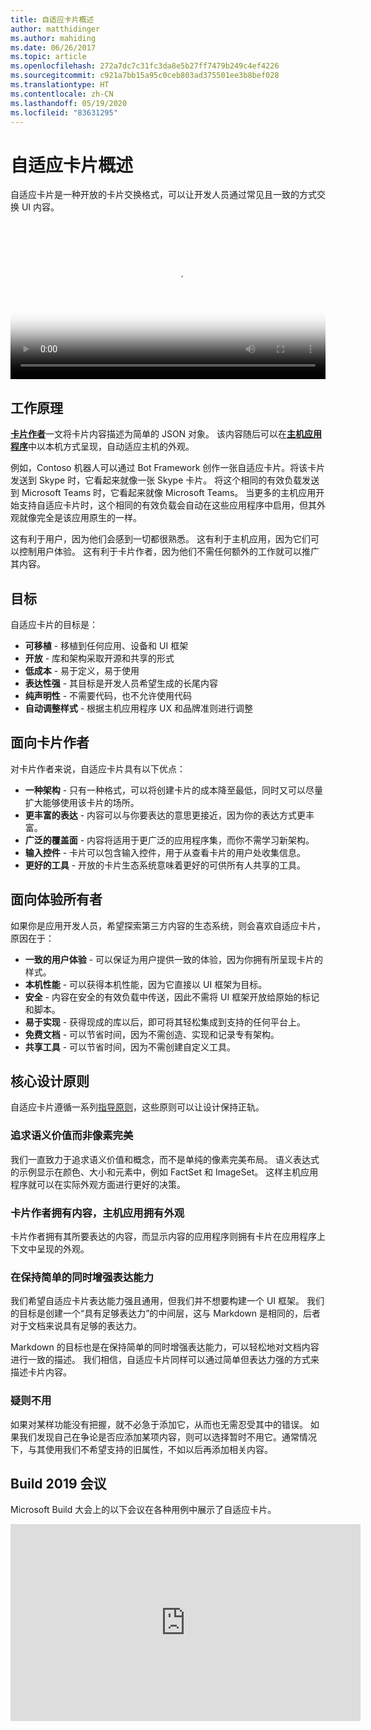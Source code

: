 ```yaml
---
title: 自适应卡片概述
author: matthidinger
ms.author: mahiding
ms.date: 06/26/2017
ms.topic: article
ms.openlocfilehash: 272a7dc7c31fc3da8e5b27ff7479b249c4ef4226
ms.sourcegitcommit: c921a7bb15a95c0ceb803ad375501ee3b8bef028
ms.translationtype: HT
ms.contentlocale: zh-CN
ms.lasthandoff: 05/19/2020
ms.locfileid: "83631295"
---
```

# <a name="adaptive-cards-overview"></a>自适应卡片概述 

自适应卡片是一种开放的卡片交换格式，可以让开发人员通过常见且一致的方式交换 UI 内容。

<video controls width="100%" poster="./content/videoposter.png">
    <source src="https://adaptivecardsblob.blob.core.windows.net/assets/AdaptiveCardsOverviewVideo.mp4" type="video/mp4">
</video>

## <a name="how-they-work"></a>工作原理

[**卡片作者**](authoring-cards/getting-started.md)一文将卡片内容描述为简单的 JSON 对象。 该内容随后可以在[**主机应用程序**](rendering-cards/getting-started.md)中以本机方式呈现，自动适应主机的外观。

例如，Contoso 机器人可以通过 Bot Framework 创作一张自适应卡片。将该卡片发送到 Skype 时，它看起来就像一张 Skype 卡片。 将这个相同的有效负载发送到 Microsoft Teams 时，它看起来就像 Microsoft Teams。 当更多的主机应用开始支持自适应卡片时，这个相同的有效负载会自动在这些应用程序中启用，但其外观就像完全是该应用原生的一样。

这有利于用户，因为他们会感到一切都很熟悉。 这有利于主机应用，因为它们可以控制用户体验。 这有利于卡片作者，因为他们不需任何额外的工作就可以推广其内容。

## <a name="goals"></a>目标 

自适应卡片的目标是：

* **可移植** - 移植到任何应用、设备和 UI 框架
* **开放** - 库和架构采取开源和共享的形式
* **低成本** - 易于定义，易于使用
* **表达性强** - 其目标是开发人员希望生成的长尾内容
* **纯声明性** - 不需要代码，也不允许使用代码
* **自动调整样式** - 根据主机应用程序 UX 和品牌准则进行调整

## <a name="for-card-authors"></a>面向卡片作者
对卡片作者来说，自适应卡片具有以下优点：

* **一种架构** - 只有一种格式，可以将创建卡片的成本降至最低，同时又可以尽量扩大能够使用该卡片的场所。
* **更丰富的表达** - 内容可以与你要表达的意思更接近，因为你的表达方式更丰富。
* **广泛的覆盖面** - 内容将适用于更广泛的应用程序集，而你不需学习新架构。
* **输入控件** - 卡片可以包含输入控件，用于从查看卡片的用户处收集信息。
* **更好的工具** - 开放的卡片生态系统意味着更好的可供所有人共享的工具。

## <a name="for-experience-owners"></a>面向体验所有者
如果你是应用开发人员，希望探索第三方内容的生态系统，则会喜欢自适应卡片，原因在于：

* **一致的用户体验** - 可以保证为用户提供一致的体验，因为你拥有所呈现卡片的样式。
* **本机性能** - 可以获得本机性能，因为它直接以 UI 框架为目标。
* **安全** - 内容在安全的有效负载中传送，因此不需将 UI 框架开放给原始的标记和脚本。
* **易于实现** - 获得现成的库以后，即可将其轻松集成到支持的任何平台上。 
* **免费文档** - 可以节省时间，因为不需创造、实现和记录专有架构。
* **共享工具** - 可以节省时间，因为不需创建自定义工具。

## <a name="core-design-principles"></a>核心设计原则 

自适应卡片遵循一系列[指导原则](resources/principles.md)，这些原则可以让设计保持正轨。 

### <a name="semantic-instead-of-pixel-perfect"></a>追求语义价值而非像素完美
我们一直致力于追求语义价值和概念，而不是单纯的像素完美布局。 语义表达式的示例显示在颜色、大小和元素中，例如 FactSet 和 ImageSet。 这样主机应用程序就可以在实际外观方面进行更好的决策。

### <a name="card-authors-own-the-content-host-app-owns-the-look-and-feel"></a>卡片作者拥有内容，主机应用拥有外观
卡片作者拥有其所要表达的内容，而显示内容的应用程序则拥有卡片在应用程序上下文中呈现的外观。

### <a name="keep-it-simple-but-expressive"></a>在保持简单的同时增强表达能力
我们希望自适应卡片表达能力强且通用，但我们并不想要构建一个 UI 框架。  我们的目标是创建一个“具有足够表达力”的中间层，这与 Markdown 是相同的，后者对于文档来说具有足够的表达力。

Markdown 的目标也是在保持简单的同时增强表达能力，可以轻松地对文档内容进行一致的描述。  我们相信，自适应卡片同样可以通过简单但表达力强的方式来描述卡片内容。

### <a name="when-in-doubt-keep-it-out"></a>疑则不用
如果对某样功能没有把握，就不必急于添加它，从而也无需忍受其中的错误。 如果我们发现自己在争论是否应添加某项内容，则可以选择暂时不用它。通常情况下，与其使用我们不希望支持的旧属性，不如以后再添加相关内容。


## <a name="build-2019-session"></a>Build 2019 会议

Microsoft Build 大会上的以下会议在各种用例中展示了自适应卡片。 

<iframe width="560" height="315" src="https://www.youtube.com/embed/wT1yFr_j6IM" frameborder="0" allow="accelerometer; autoplay; encrypted-media; gyroscope; picture-in-picture" allowfullscreen></iframe>
